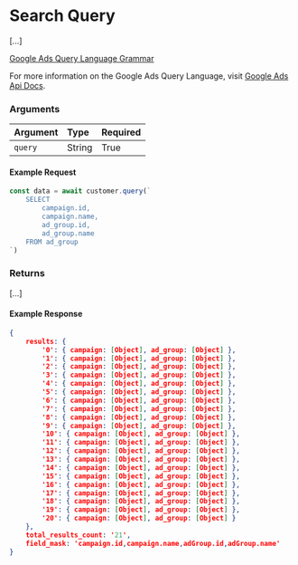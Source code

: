 # Search Query
[...]

[Google Ads Query Language Grammar](/?id=google-ads-query-language)

For more information on the Google Ads Query Language, visit [Google Ads Api Docs](https://developers.google.com/google-ads/api/docs/query/overview).

### Arguments
 Argument       | Type    | Required
 :------------- | :------ | :-------- |
 `query`  | String  | True

#### Example Request
```javascript
const data = await customer.query(`
    SELECT 
        campaign.id, 
        campaign.name, 
        ad_group.id, 
        ad_group.name 
    FROM ad_group
`)
```

### Returns
[...]

#### Example Response
```json
{ 
    results: { 
        '0': { campaign: [Object], ad_group: [Object] },
        '1': { campaign: [Object], ad_group: [Object] },
        '2': { campaign: [Object], ad_group: [Object] },
        '3': { campaign: [Object], ad_group: [Object] },
        '4': { campaign: [Object], ad_group: [Object] },
        '5': { campaign: [Object], ad_group: [Object] },
        '6': { campaign: [Object], ad_group: [Object] },
        '7': { campaign: [Object], ad_group: [Object] },
        '8': { campaign: [Object], ad_group: [Object] },
        '9': { campaign: [Object], ad_group: [Object] },
        '10': { campaign: [Object], ad_group: [Object] },
        '11': { campaign: [Object], ad_group: [Object] },
        '12': { campaign: [Object], ad_group: [Object] },
        '13': { campaign: [Object], ad_group: [Object] },
        '14': { campaign: [Object], ad_group: [Object] },
        '15': { campaign: [Object], ad_group: [Object] },
        '16': { campaign: [Object], ad_group: [Object] },
        '17': { campaign: [Object], ad_group: [Object] },
        '18': { campaign: [Object], ad_group: [Object] },
        '19': { campaign: [Object], ad_group: [Object] },
        '20': { campaign: [Object], ad_group: [Object] } 
    },
    total_results_count: '21',
    field_mask: 'campaign.id,campaign.name,adGroup.id,adGroup.name' 
}
```